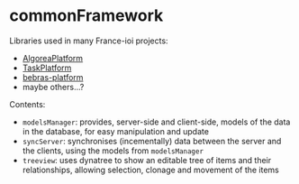 # commonFramework

Libraries used in many France-ioi projects:

* [AlgoreaPlatform](https://github.com/France-ioi/AlgoreaPlatform)
* [TaskPlatform](https://github.com/France-ioi/TaskPlatform)
* [bebras-platform](https://github.com/France-ioi/bebras-platform)
* maybe others...?

Contents:

* `modelsManager`: provides, server-side and client-side, models of the data in the database, for easy manipulation and update
* `syncServer`: synchronises (incementally) data between the server and the clients, using the models from `modelsManager`
* `treeview`: uses dynatree to show an editable tree of items and their relationships, allowing selection, clonage and movement of the items

